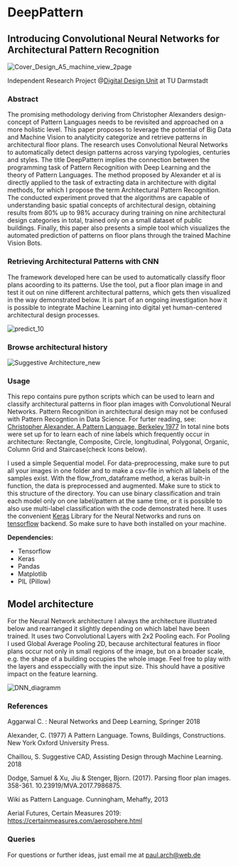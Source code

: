 # DeepPattern

## Introducing Convolutional Neural Networks for Architectural Pattern Recognition

![Cover_Design_A5_machine_view_2page](https://user-images.githubusercontent.com/65179419/96243957-ba9ffe00-0fa5-11eb-8f41-482d4b52a472.png)




Independent Research Project @[Digital Design Unit](https://ddu-research.com/) at TU Darmstadt


### Abstract
The promising methodology deriving from Christopher Alexanders design-concept of Pattern Languages needs to be revisited and approached on a more holistic level. This paper proposes to leverage the potential of Big Data and Machine Vision to analyticity categorize and retrieve patterns in architectural floor plans.
The research uses Convolutional Neural Networks to automatically detect design patterns across varying typologies, centuries and styles. The title DeepPattern implies the connection between the programming task of Pattern Recognition with Deep Learning and the theory of Pattern Languages. The method proposed by Alexander et al is directly applied to the task of extracting data in architecture with digital methods, for which I propose the term Architectural Pattern Recognition.
The conducted experiment proved that the algorithms are capable of understanding basic spatial concepts of architectural design, obtaining results from 80% up to 98% accuracy during training on nine architectural design categories in total, trained only on a small dataset of public buildings.
Finally, this paper also presents a simple tool which visualizes the automated prediction of patterns on floor plans through the trained Machine Vision Bots.


### Retrieving Architectural Patterns with CNN

The framework developed here can be used to automatically classify floor plans acoording to its patterns. Use the tool, put a floor plan image in and test it out on nine different architectural patterns, which gets then visualized in the way demonstrated below. It is part of an ongoing investigation how it is possible to integrate Machine Learning into digital yet human-centered architectural design processes.

![predict_10](https://user-images.githubusercontent.com/65179419/96246034-5af72200-0fa8-11eb-91fd-1d69e6e8df23.png)


### Browse architectural history

![Suggestive Architecture_new](https://user-images.githubusercontent.com/65179419/96238321-a4427400-0f9e-11eb-9824-5b456f9cab71.png)


### Usage

This repo contains pure python scripts which can be used to learn and classify architectural patterns in floor plan images with Convolutional Neural Networks. Pattern Recognition in architectural design may not be confused with Pattern Recogntion in Data Science. For furter reading, see: [Christopher Alexander. A Pattern Language, Berkeley 1977](https://en.wikipedia.org/wiki/A_Pattern_Language)
In total nine bots were set up for to learn each of nine labels which frequently occur in architecture: Rectangle, Composite, Circle, longitudinal, Polygonal, Organic, Column Grid and Staircase(check Icons below).

I used a simple Sequential model. For data-preprocessing, make sure to put all your images in one folder and to make a csv-file in which all labels of the samples exist. With the flow_from_dataframe method, a keras built-in function, the data is preprocessed and augmented. Make sure to stick to this structure of the directory.
You can use binary classification and train each model only on one label/pattern at the same time, or it is possible to also use multi-label classification with the code demonstrated here. It uses the convenient [Keras](https://keras.io/) Library for the Neural Networks and runs on [tensorflow](https://www.tensorflow.org/install) backend. So make sure to have both installed on your machine.

**Dependencies:** 
- Tensorflow
- Keras
- Pandas
- Matplotlib
- PIL (Pillow)


## Model architecture

For the Neural Network architecture I always the architecture illustrated below and rearranged it slightly depending on which label have been trained. It uses two Convolutional Layers with 2x2 Pooling each. For Pooling I used Global Average Pooling 2D, because architectural features in floor plans occur not only in small regions of the image, but on a broader scale, e.g. the shape of a building occupies the whole image.
Feel free to play with the layers and esspeccially with the input size. This should have a positive impact on the feature learning.

![DNN_diagramm](https://user-images.githubusercontent.com/65179419/96249838-18d0df00-0fae-11eb-8679-edd5449765a4.png)


### References

Aggarwal C. : Neural Networks and Deep Learning, Springer 2018

Alexander, C. (1977) A Pattern Language. Towns, Buildings, Constructions. New York Oxford University Press.

Chaillou, S. Suggestive CAD, Assisting Design through Machine Learning. 2018

Dodge, Samuel & Xu, Jiu & Stenger, Bjorn. (2017). Parsing floor plan images. 358-361. 10.23919/MVA.2017.7986875.

Wiki as Pattern Language. Cunningham, Mehaffy, 2013

Aerial Futures, Certain Measures 2019:
https://certainmeasures.com/aerosphere.html


### Queries

For questions or further ideas, just email me at paul.arch@web.de
